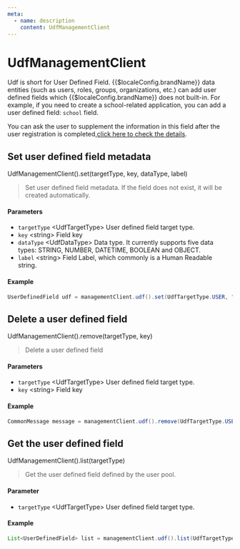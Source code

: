 ```yaml
---
meta:
  - name: description
    content: UdfManagementClient
---
```


# UdfManagementClient

<LastUpdated/>

Udf is short for User Defined Field. {{$localeConfig.brandName}} data entities (such as users, roles, groups, organizations, etc.) can add user defined fields which {{$localeConfig.brandName}} does not built-in. For example, if you need to create a school-related application, you can add a user defined field: `school` field.

You can ask the user to supplement the information in this field after the user registration is completed,[click here to check the details](/guides/authentication/extensibility/user-defined-field.md).

## Set user defined field metadata

UdfManagementClient().set(targetType, key, dataType, label)

> Set user defined field metadata. If the field does not exist, it will be created automatically.

#### Parameters

- `targetType` \<UdfTargetType\> User defined field target type.
- `key` \<string\> Field key
- `dataType` \<UdfDataType\> Data type. It currently supports five data types: STRING, NUMBER, DATETIME, BOOLEAN and OBJECT.
- `label` \<string\> Field Label, which commonly is a Human Readable string.

#### Example

```java
UserDefinedField udf = managementClient.udf().set(UdfTargetType.USER, "key", UdfDataType.STRING, "label").execute();
```

## Delete a user defined field

UdfManagementClient().remove(targetType, key)

> Delete a user defined field

#### Parameters

- `targetType` \<UdfTargetType\> User defined field target type.
- `key` \<string\> Field key

#### Example

```java
CommonMessage message = managementClient.udf().remove(UdfTargetType.USER, "key").execute();
```

## Get the user defined field

UdfManagementClient().list(targetType)

> Get the user defined field defined by the user pool.

#### Parameter

- `targetType` \<UdfTargetType\> User defined field target type.

#### Example

```java
List<UserDefinedField> list = managementClient.udf().list(UdfTargetType.USER).execute();
```
